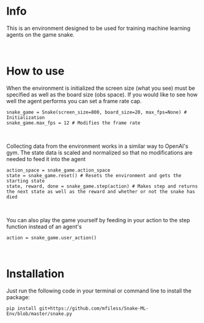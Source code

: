 # Info
This is an environment designed to be used for training machine learning agents on the game snake. 

<br>

# How to use
When the environment is initialized the screen size (what you see) must be specified as well as the board size (obs space). If you would like to see how well the agent performs you can set a frame rate cap. 
```
snake_game = Snake(screen_size=800, board_size=20, max_fps=None) # Initialization
snake_game.max_fps = 12 # Modifies the frame rate
```
<br>

Collecting data from the environment works in a similar way to OpenAI's gym. The state data is scaled and normalized so that no modifications are needed to feed it into the agent
```
action_space = snake_game.action_space
state = snake_game.reset() # Resets the environment and gets the starting state
state, reward, done = snake_game.step(action) # Makes step and returns the next state as well as the reward and whether or not the snake has died
```
<br>

You can also play the game yourself by feeding in your action to the step function instead of an agent's
```
action = snake_game.user_action()
```

<br>

# Installation
Just run the following code in your terminal or command line to install the package:
```
pip install git+https://github.com/mfiless/Snake-ML-Env/blob/master/snake.py
```
